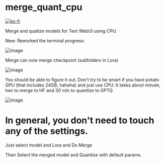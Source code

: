 # merge_quant_cpu
[![ko-fi](https://ko-fi.com/img/githubbutton_sm.svg)](https://ko-fi.com/Q5Q5MOB4M)

Merge and quatize models for Text WebUI using CPU.

New:
Reworked the terminal progress:

![image](https://github.com/FartyPants/merge_quant_cpu/assets/23346289/7778ca9c-02ab-4c4b-b1f0-f1260c84d667)

Merge can now merge checkpoint (subfolders in Lora)

![image](https://github.com/FartyPants/merge_quant_cpu/assets/23346289/1fc8ce22-90f7-42d5-a93e-1c1aab65116e)


You should be able to figure it out.
Don't try to be smart if you have potato GPU (that includes 24GB, hahaha) and just use CPU. It takes about minute, two to merge to HF and 30 min to quantize to GPTQ

![image](https://github.com/FartyPants/merge_quant_cpu/assets/23346289/b59fe564-3c04-4688-938c-85618b87bca1)

# In general, you don't need to touch any of the settings.

Just select model and Lora and Do Merge

Then Select the merged model and Quantize with default params.
